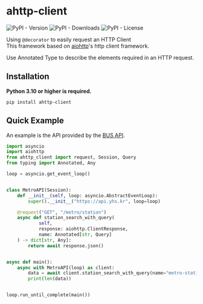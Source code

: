  # ahttp-client
 
![PyPI - Version](https://img.shields.io/pypi/v/ahttp-client?style=flat)
![PyPI - Downloads](https://img.shields.io/pypi/dm/ahttp-client?style=flat)
![PyPI - License](https://img.shields.io/pypi/l/ahttp-client?style=flat)

Using `@decorator` to easily request an HTTP Client<br/>
This framework based on [aiohttp](https://github.com/aio-libs/aiohttp)'s http client framework.<br/>

Use Annotated Type to describe the elements required in an HTTP request.


## Installation
**Python 3.10 or higher is required.**

```pip
pip install ahttp-client
```

## Quick Example

An example is the API provided by the [BUS API](https://github.com/gunyu1019/trafficAPI).

```python
import asyncio
import aiohttp
from ahttp_client import request, Session, Query
from typing import Annotated, Any

loop = asyncio.get_event_loop()


class MetroAPI(Session):
    def __init__(self, loop: asyncio.AbstractEventLoop):
        super().__init__("https://api.yhs.kr", loop=loop)

    @request("GET", "/metro/station")
    async def station_search_with_query(
            self,
            response: aiohttp.ClientResponse,
            name: Annotated[str, Query]
    ) -> dict[str, Any]:
        return await response.json()


async def main():
    async with MetroAPI(loop) as client:
        data = await client.station_search_with_query(name="metro-station-name")
        print(len(data))


loop.run_until_complete(main())
```
